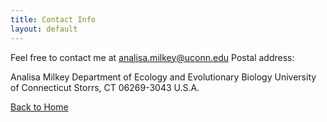 ```yaml
---
title: Contact Info
layout: default
---
```


Feel free to contact me at <analisa.milkey@uconn.edu>
Postal address:

Analisa Milkey
    Department of Ecology and Evolutionary Biology
    University of Connecticut
    Storrs, CT 06269-3043
    U.S.A.

[Back to Home](https://amilkey1.github.io/)
